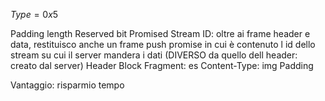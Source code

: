 $Type = 0x5$

Padding length
Reserved bit
Promised Stream ID: oltre ai frame header e data, restituisco anche un frame push promise in cui è contenuto l id dello stream su cui il server mandera i dati (DIVERSO da quello dell header: creato dal server)
Header Block Fragment: es Content-Type: img
Padding

Vantaggio: risparmio tempo 